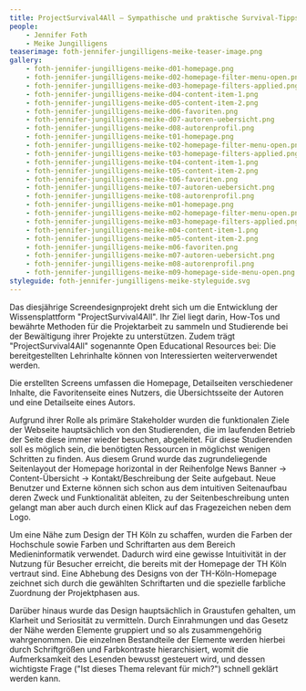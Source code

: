 ```yaml
---
title: ProjectSurvival4All – Sympathische und praktische Survival-Tipps für die Projektarbeit im Studium und darüber hinaus
people:
    - Jennifer Foth
    - Meike Jungilligens
teaserimage: foth-jennifer-jungilligens-meike-teaser-image.png
gallery:
    - foth-jennifer-jungilligens-meike-d01-homepage.png
    - foth-jennifer-jungilligens-meike-d02-homepage-filter-menu-open.png
    - foth-jennifer-jungilligens-meike-d03-homepage-filters-applied.png
    - foth-jennifer-jungilligens-meike-d04-content-item-1.png
    - foth-jennifer-jungilligens-meike-d05-content-item-2.png
    - foth-jennifer-jungilligens-meike-d06-favoriten.png
    - foth-jennifer-jungilligens-meike-d07-autoren-uebersicht.png
    - foth-jennifer-jungilligens-meike-d08-autorenprofil.png
    - foth-jennifer-jungilligens-meike-t01-homepage.png
    - foth-jennifer-jungilligens-meike-t02-homepage-filter-menu-open.png
    - foth-jennifer-jungilligens-meike-t03-homepage-filters-applied.png
    - foth-jennifer-jungilligens-meike-t04-content-item-1.png
    - foth-jennifer-jungilligens-meike-t05-content-item-2.png
    - foth-jennifer-jungilligens-meike-t06-favoriten.png
    - foth-jennifer-jungilligens-meike-t07-autoren-uebersicht.png
    - foth-jennifer-jungilligens-meike-t08-autorenprofil.png
    - foth-jennifer-jungilligens-meike-m01-homepage.png
    - foth-jennifer-jungilligens-meike-m02-homepage-filter-menu-open.png
    - foth-jennifer-jungilligens-meike-m03-homepage-filters-applied.png
    - foth-jennifer-jungilligens-meike-m04-content-item-1.png
    - foth-jennifer-jungilligens-meike-m05-content-item-2.png
    - foth-jennifer-jungilligens-meike-m06-favoriten.png
    - foth-jennifer-jungilligens-meike-m07-autoren-uebersicht.png
    - foth-jennifer-jungilligens-meike-m08-autorenprofil.png
    - foth-jennifer-jungilligens-meike-m09-homepage-side-menu-open.png
styleguide: foth-jennifer-jungilligens-meike-styleguide.svg
---
```


Das diesjährige Screendesignprojekt dreht sich um die Entwicklung der Wissensplattform "ProjectSurvival4All". Ihr Ziel liegt darin, How-Tos und bewährte Methoden für die Projektarbeit zu sammeln und Studierende bei der Bewältigung ihrer Projekte zu unterstützen. Zudem trägt "ProjectSurvival4All" sogenannte Open Educational Resources bei: Die bereitgestellten Lehrinhalte können von Interessierten weiterverwendet werden.

Die erstellten Screens umfassen die Homepage, Detailseiten verschiedener Inhalte, die Favoritenseite eines Nutzers, die Übersichtsseite der Autoren und eine Detailseite eines Autors.

Aufgrund ihrer Rolle als primäre Stakeholder wurden die funktionalen Ziele der Webseite hauptsächlich von den Studierenden, die im laufenden Betrieb der Seite diese immer wieder besuchen, abgeleitet. Für diese Studierenden soll es möglich sein, die benötigten Ressourcen in möglichst wenigen Schritten zu finden. Aus diesem Grund wurde das zugrundeliegende Seitenlayout der Homepage horizontal in der Reihenfolge News Banner -> Content-Übersicht -> Kontakt/Beschreibung der Seite aufgebaut. Neue Benutzer und Externe können sich schon aus dem intuitiven Seitenaufbau deren Zweck und Funktionalität ableiten, zu der Seitenbeschreibung unten gelangt man aber auch durch einen Klick auf das Fragezeichen neben dem Logo. 

Um eine Nähe zum Design der TH Köln zu schaffen, wurden die Farben der Hochschule sowie Farben und Schriftarten aus dem Bereich Medieninformatik verwendet. Dadurch wird eine gewisse Intuitivität in der Nutzung für Besucher erreicht, die bereits mit der Homepage der TH Köln vertraut sind. Eine Abhebung des Designs von der TH-Köln-Homepage zeichnet sich durch die gewählten Schriftarten  und die spezielle farbliche Zuordnung der Projektphasen aus.

Darüber hinaus wurde das Design hauptsächlich in Graustufen gehalten, um Klarheit und Seriosität zu vermitteln. Durch Einrahmungen und das Gesetz der Nähe werden Elemente gruppiert und so als zusammengehörig wahrgenommen. Die einzelnen Bestandteile der Elemente werden hierbei durch Schriftgrößen und Farbkontraste hierarchisiert, womit die Aufmerksamkeit des Lesenden bewusst gesteuert wird, und dessen wichtigste Frage ("Ist dieses Thema relevant für mich?") schnell geklärt werden kann.
